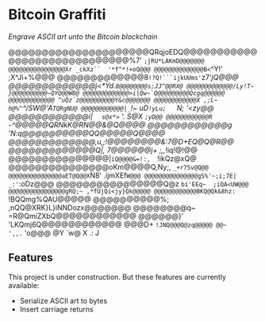 # Bitcoin Graffiti
*Engrave ASCII art unto the Bitcoin blockchain*


@@@@@@@@@@@@@@@@@@@@@QRqjoEDQ@@@@@@@@@@@
@@@@@@@@@@@@@@@@@@%7' `;jRU*LAKmD@@@@@@@
@@@@@@@@@@@@@@@@Xr _ckXz``  '*f^*!+oQ@@@
@@@@@@@@@@@@@@B<`^Y!'         ;X^Ji+%@@@
@@@@@@@@@@@@@8`!?Q!```ijkUUms'`z7'_jQ@@@
@@@@@@@@@@@@@j<*Yd.``8@@@@@@@@s;JJ^@@RX@
@@@@@@@@@@@@@/Ly!T~ }@@@@@@@@@@~QYQ@@W8@
@@@@@@@@@@@@@>i|Qw~`Q@@@@@@@@@Qcgq@@@@@@
@@@@@@@@@@@@@ ^uQz`z@@@@@@@@@@Y&c@@@@@@@
@@@@@@@@@@@@X ,;L~ h@%^``^/SW@'A`TQRgNU@
@@@@@@@@@@@@|_`!~  uD`!yLu;   `N; '<zy@@
@@@@@@@@@@@@i| `  s@x*>` '.   S@X `;yD@@
@@@@@@@@@@@@R  ~`^@@@@@QRNkK@RN@@&@Q@@@@
@@@@@@@@@@@@g 'N:q@@@@@@@@@@QQ@@@@@Q@@@@
@@@@@@@@@@@@@,u,;!@@@@@@@@&:7@D+EQ@Q@R@@
@@@@@@@@@@@@@Q|, 7@@@@@@j+  ;,,_!iq!@!@@
@@@@@@@@@@@@@@@|`iQ@@@@&=!:,  `!ikQz@xQ@
@@@@@@@@@@@@@@@oKm@@@@Q,Ny;, `_+r7Sv@Q@@
@@@@@@@@@@@@@@@aET@Q@@X`N8' .ijmXEf`W@@@
@@@@@@@@@@@@@@@gS%'~;i;7E|   _:'`:oDz@@@
@@@@@@@@@@@@@@@@Q@z `bi'EEq~  ;iQA<UW@@@
@@@@@@@@@@@@@@@@gRQ;~ ,*fUjQi<jy}Qk@@@@@
@@@@@@@@@@@@BKQ@Qk&8hz: `!BQQmg%QAU@@@@@
@@@@@@@@@@%;   ,nQQ@XRK}L}iNNDozx@@@@@@@
@@@@@@@@q~        =R@QmiZXbQ@@@@@@@@@@@@
@@@@@@}'            'LKQmj6Q@@@@@@@@@@@@
@@@D+                  `!JNQ@@@Q@zq@@@@@
@@~                         ',,.`  'o@@@
@Y                                   `w@
X                                   .: J


## Features
This project is under construction. But these features are currently available:

- Serialize ASCII art to bytes
- Insert carriage returns